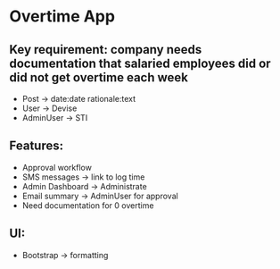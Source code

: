 # Overtime App

## Key requirement: company needs documentation that salaried employees did or did not get overtime each week

- Post -> date:date rationale:text
- User -> Devise
- AdminUser -> STI

## Features:
- Approval workflow
- SMS messages -> link to log time
- Admin Dashboard -> Administrate
- Email summary -> AdminUser for approval
- Need documentation for 0 overtime

## UI:
- Bootstrap -> formatting
